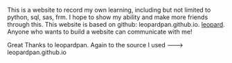 This is a website to record my own learning, including but not limited to python, sql, sas, frm. I hope to show my ability and make more friends through this. This website is based on github: leopardpan.github.io. [leopard](http://leopardpan.cn). Anyone who wants to build a website can communicate with me!

Great Thanks to leopardpan. Again to the source I used ---> leopardpan.github.io
